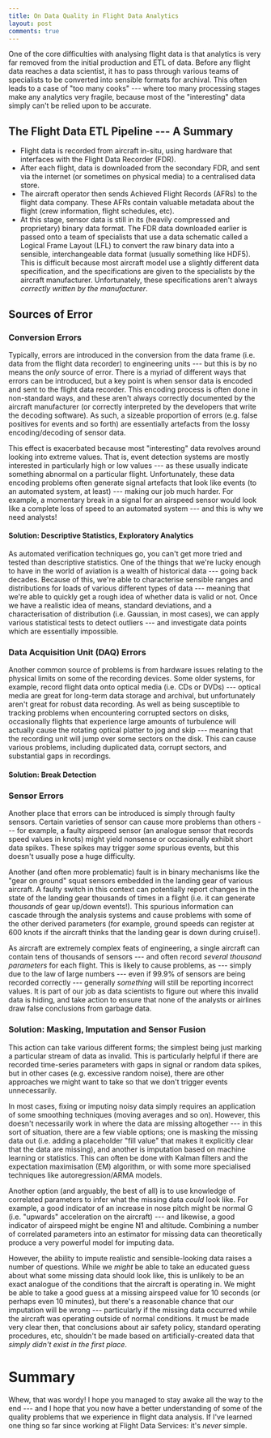 ```yaml
---
title: On Data Quality in Flight Data Analytics
layout: post
comments: true
---
```


One of the core difficulties with analysing flight data is that analytics is
very far removed from the initial production and ETL of data. Before any flight
data reaches a data scientist, it has to pass through various teams of
specialists to be converted into sensible formats for archival. This often
leads to a case of "too many cooks" --- where too many processing stages make
any analytics very fragile, because most of the "interesting" data simply can't
be relied upon to be accurate.

<!-- more -->

## The Flight Data ETL Pipeline --- A Summary

* Flight data is recorded from aircraft in-situ, using hardware that interfaces
  with the Flight Data Recorder (FDR).
* After each flight, data is downloaded from the secondary FDR, and sent via
  the internet (or sometimes on physical media) to a centralised data store.
* The aircraft operator then sends Achieved Flight Records (AFRs) to the flight
  data company. These AFRs contain valuable metadata about the flight (crew
  information, flight schedules, etc).
* At this stage, sensor data is still in its (heavily compressed and
  proprietary) binary data format. The FDR data downloaded earlier is passed
  onto a team of specialists that use a data schematic called a Logical Frame
  Layout (LFL) to convert the raw binary data into a sensible, interchangeable
  data format (usually something like HDF5). This is difficult because most
  aircraft model use a slightly different data specification, and the
  specifications are given to the specialists by the aircraft manufacturer.
  Unfortunately, these specifications aren't always *correctly written by the
  manufacturer*.

## Sources of Error

### Conversion Errors

Typically, errors are introduced in the conversion from the data frame (i.e.
data from the flight data recorder) to engineering units --- but this is by no
means the *only* source of error. There is a myriad of different ways that
errors can be introduced, but a key point is when sensor data is encoded and
sent to the flight data recorder. This encoding process is often done in
non-standard ways, and these aren't always correctly documented by the aircraft
manufacturer (or correctly interpreted by the developers that write the
decoding software). As such, a sizeable proportion of errors (e.g. false
positives for events and so forth) are essentially artefacts from the lossy
encoding/decoding of sensor data.

This effect is exacerbated because most "interesting" data revolves around
looking into extreme values. That is, event detection systems are mostly
interested in particularly high or low values --- as these usually indicate
something abnormal on a particular flight. Unfortunately, these data encoding
problems often generate signal artefacts that look like events (to an automated
system, at least) --- making our job much harder. For example, a momentary
break in a signal for an airspeed sensor would look like a complete loss of
speed to an automated system --- and this is why we need analysts!

#### Solution: Descriptive Statistics, Exploratory Analytics

As automated verification techniques go, you can't get more tried and tested
than descriptive statistics. One of the things that we're lucky enough to have
in the world of aviation is a wealth of historical data --- going back decades.
Because of this, we're able to characterise sensible ranges and distributions
for loads of various different types of data --- meaning that we're able to
quickly get a rough idea of whether data is valid or not. Once we have a
realistic idea of means, standard deviations, and a characterisation of
distribution (i.e. Gaussian, in most cases), we can apply various statistical
tests to detect outliers --- and investigate data points which are essentially
impossible.


### Data Acquisition Unit (DAQ) Errors

Another common source of problems is from hardware issues relating to the
physical limits on some of the recording devices. Some older systems, for
example, record flight data onto optical media (i.e. CDs or DVDs) --- optical
media are great for long-term data storage and archival, but unfortunately
aren't great for robust data recording. As well as being susceptible to
tracking problems when encountering corrupted sectors on disks, occasionally
flights that experience large amounts of turbulence will actually cause the
rotating optical platter to jog and skip --- meaning that the recording unit
will jump over some sectors on the disk. This can cause various problems,
including duplicated data, corrupt sectors, and substantial gaps in recordings.

#### Solution: Break Detection


### Sensor Errors

Another place that errors can be introduced is simply through faulty sensors.
Certain varieties of sensor can cause more problems than others --- for example,
a faulty airspeed sensor (an analogue sensor that records speed values in
knots) might yield nonsense or occasionally exhibit short data spikes. These
spikes may trigger *some* spurious events, but this doesn't usually pose a huge
difficulty.

Another (and often more problematic) fault is in binary mechanisms like the
"gear on ground" squat sensors embedded in the landing gear of various
aircraft. A faulty switch in this context can potentially report changes in the
state of the landing gear thousands of times in a flight (i.e. it can generate
*thousands* of gear up/down events!). This spurious information can cascade
through the analysis systems and cause problems with some of the other derived
parameters (for example, ground speeds can register at 600 knots if the
aircraft thinks that the landing gear is down during cruise!).

As aircraft are extremely complex feats of engineering, a single aircraft can
contain tens of thousands of sensors --- and often record *several thousand
parameters* for each flight. This is likely to cause problems, as --- simply
due to the law of large numbers --- even if 99.9% of sensors are being recorded
correctly --- generally *something* will still be reporting incorrect values.
It is part of our job as data scientists to figure out where this invalid data
is hiding, and take action to ensure that none of the analysts or airlines draw
false conclusions from garbage data.


### Solution: Masking, Imputation and Sensor Fusion

This action can take various different forms; the simplest being just marking a
particular stream of data as invalid. This is particularly helpful if there are
recorded time-series parameters with gaps in signal or random data spikes, but
in other cases (e.g. excessive random noise), there are other approaches we
might want to take so that we don't trigger events unnecessarily.

In most cases, fixing or imputing noisy data simply requires an application of
some smoothing techniques (moving averages and so on). However, this doesn't
necessarily work in where the data are missing altogether --- in this sort of
situation, there are a few viable options; one is masking the missing data out
(i.e. adding a placeholder "fill value" that makes it explicitly clear that the
data are missing), and another is imputation based on machine learning or
statistics. This can often be done with Kalman filters and the expectation
maximisation (EM) algorithm, or with some more specialised techniques like
autoregression/ARMA models.

Another option (and arguably, the best of all) is to use knowledge of
correlated parameters to infer what the missing data *could* look like. For
example, a good indicator of an increase in nose pitch might be normal G (i.e.
"upwards" acceleration on the aircraft) --- and likewise, a good indicator of
airspeed might be engine N1 and altitude. Combining a number of correlated
parameters into an estimator for missing data can theoretically produce a very
powerful model for imputing data.

However, the ability to impute realistic and sensible-looking data raises a
number of questions. While we *might* be able to take an educated guess about
what some missing data should look like, this is unlikely to be an exact
analogue of the conditions that the aircraft is operating in. We might be able
to take a good guess at a missing airspeed value for 10 seconds (or perhaps
even 10 minutes), but there's a reasonable chance that our imputation will be
wrong --- particularly if the missing data occurred while the aircraft was
operating outside of normal conditions. It must be made very clear then, that
conclusions about air safety policy, standard operating procedures, etc,
shouldn't be made based on artificially-created data that *simply didn't exist
in the first place*.


# Summary

Whew, that was wordy! I hope you managed to stay awake all the way to the end
--- and I hope that you now have a better understanding of some of the quality
problems that we experience in flight data analysis. If I've learned one thing
so far since working at Flight Data Services: it's *never* simple.
